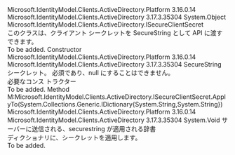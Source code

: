 <Type Name="SecureClientSecret" FullName="Microsoft.IdentityModel.Clients.ActiveDirectory.SecureClientSecret">
  <TypeSignature Language="C#" Value="public class SecureClientSecret : Microsoft.IdentityModel.Clients.ActiveDirectory.ISecureClientSecret" />
  <TypeSignature Language="ILAsm" Value=".class public auto ansi beforefieldinit SecureClientSecret extends System.Object implements class Microsoft.IdentityModel.Clients.ActiveDirectory.ISecureClientSecret" />
  <TypeSignature Language="DocId" Value="T:Microsoft.IdentityModel.Clients.ActiveDirectory.SecureClientSecret" />
  <TypeSignature Language="VB.NET" Value="Public Class SecureClientSecret&#xA;Implements ISecureClientSecret" />
  <TypeSignature Language="F#" Value="type SecureClientSecret = class&#xA;    interface ISecureClientSecret" />
  <AssemblyInfo>
    <AssemblyName>Microsoft.IdentityModel.Clients.ActiveDirectory.Platform</AssemblyName>
    <AssemblyVersion>3.16.0.14</AssemblyVersion>
  </AssemblyInfo>
  <AssemblyInfo>
    <AssemblyName>Microsoft.IdentityModel.Clients.ActiveDirectory</AssemblyName>
    <AssemblyVersion>3.17.3.35304</AssemblyVersion>
  </AssemblyInfo>
  <Base>
    <BaseTypeName>System.Object</BaseTypeName>
  </Base>
  <Interfaces>
    <Interface>
      <InterfaceName>Microsoft.IdentityModel.Clients.ActiveDirectory.ISecureClientSecret</InterfaceName>
    </Interface>
  </Interfaces>
  <Docs>
    <summary>
            このクラスは、クライアント シークレットを SecureString として API に渡すできます。
            </summary>
    <remarks>To be added.</remarks>
  </Docs>
  <Members>
    <Member MemberName=".ctor">
      <MemberSignature Language="C#" Value="public SecureClientSecret (System.Security.SecureString secret);" />
      <MemberSignature Language="ILAsm" Value=".method public hidebysig specialname rtspecialname instance void .ctor(class System.Security.SecureString secret) cil managed" />
      <MemberSignature Language="DocId" Value="M:Microsoft.IdentityModel.Clients.ActiveDirectory.SecureClientSecret.#ctor(System.Security.SecureString)" />
      <MemberSignature Language="VB.NET" Value="Public Sub New (secret As SecureString)" />
      <MemberSignature Language="F#" Value="new Microsoft.IdentityModel.Clients.ActiveDirectory.SecureClientSecret : System.Security.SecureString -&gt; Microsoft.IdentityModel.Clients.ActiveDirectory.SecureClientSecret" Usage="new Microsoft.IdentityModel.Clients.ActiveDirectory.SecureClientSecret secret" />
      <MemberType>Constructor</MemberType>
      <AssemblyInfo>
        <AssemblyName>Microsoft.IdentityModel.Clients.ActiveDirectory.Platform</AssemblyName>
        <AssemblyVersion>3.16.0.14</AssemblyVersion>
      </AssemblyInfo>
      <AssemblyInfo>
        <AssemblyName>Microsoft.IdentityModel.Clients.ActiveDirectory</AssemblyName>
        <AssemblyVersion>3.17.3.35304</AssemblyVersion>
      </AssemblyInfo>
      <Parameters>
        <Parameter Name="secret" Type="System.Security.SecureString" />
      </Parameters>
      <Docs>
        <param name="secret">SecureString シークレット。 必須であり、null にすることはできません。</param>
        <summary>
            必要なコンス トラクター
            </summary>
        <remarks>To be added.</remarks>
      </Docs>
    </Member>
    <Member MemberName="ApplyTo">
      <MemberSignature Language="C#" Value="public void ApplyTo (System.Collections.Generic.IDictionary&lt;string,string&gt; parameters);" />
      <MemberSignature Language="ILAsm" Value=".method public hidebysig newslot virtual instance void ApplyTo(class System.Collections.Generic.IDictionary`2&lt;string, string&gt; parameters) cil managed" />
      <MemberSignature Language="DocId" Value="M:Microsoft.IdentityModel.Clients.ActiveDirectory.SecureClientSecret.ApplyTo(System.Collections.Generic.IDictionary{System.String,System.String})" />
      <MemberSignature Language="VB.NET" Value="Public Sub ApplyTo (parameters As IDictionary(Of String, String))" />
      <MemberSignature Language="F#" Value="abstract member ApplyTo : System.Collections.Generic.IDictionary&lt;string, string&gt; -&gt; unit&#xA;override this.ApplyTo : System.Collections.Generic.IDictionary&lt;string, string&gt; -&gt; unit" Usage="secureClientSecret.ApplyTo parameters" />
      <MemberType>Method</MemberType>
      <Implements>
        <InterfaceMember>M:Microsoft.IdentityModel.Clients.ActiveDirectory.ISecureClientSecret.ApplyTo(System.Collections.Generic.IDictionary{System.String,System.String})</InterfaceMember>
      </Implements>
      <AssemblyInfo>
        <AssemblyName>Microsoft.IdentityModel.Clients.ActiveDirectory.Platform</AssemblyName>
        <AssemblyVersion>3.16.0.14</AssemblyVersion>
      </AssemblyInfo>
      <AssemblyInfo>
        <AssemblyName>Microsoft.IdentityModel.Clients.ActiveDirectory</AssemblyName>
        <AssemblyVersion>3.17.3.35304</AssemblyVersion>
      </AssemblyInfo>
      <ReturnValue>
        <ReturnType>System.Void</ReturnType>
      </ReturnValue>
      <Parameters>
        <Parameter Name="parameters" Type="System.Collections.Generic.IDictionary&lt;System.String,System.String&gt;" />
      </Parameters>
      <Docs>
        <param name="parameters">サーバーに送信される、securestring が適用される辞書</param>
        <summary>
            ディクショナリに、シークレットを適用します。
            </summary>
        <remarks>To be added.</remarks>
      </Docs>
    </Member>
  </Members>
</Type>